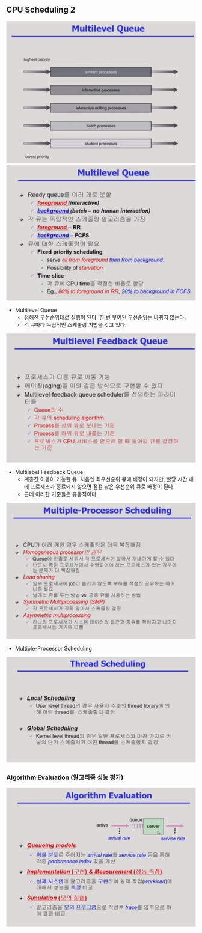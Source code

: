 ## CPU Scheduling 2

![img7](./img/img7.png)
![img8](./img/img8.png)
- Multilevel Queue
  - 정해진 우선순위대로 실행이 된다. 한 번 부여된 우선순위는 바뀌지 않는다. 
  - 각 큐마다 독립적인 스케줄링 기법을 갖고 있다.


![img9](./img/img9.png)
- Multilebel Feedback Queue
  - 계층간 이동이 가능한 큐. 처음엔 최우선순위 큐에 배정이 되지만, 할당 시간 내에 프로세스가 종료되지 않으면 점점 낮은 우선순위 큐로 배정이 된다.
  - 근데 이러한 기준들은 유동적이다. 

![img10](./img/img10.png)
- Multiple-Processor Scheduling
  
![img11](./img/img11.png)

### Algorithm Evaluation (알고리즘 성능 평가)

![img12](./img/img12.png)

